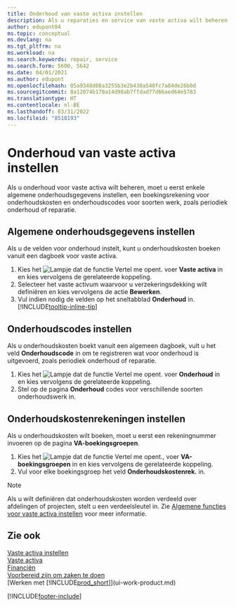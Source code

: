 ```yaml
---
title: Onderhoud van vaste activa instellen
description: Als u reparaties en service van vaste activa wilt beheren, geeft u algemene onderhoudsinformatie, codes voor het soort werk en een boekingsrekening voor kosten op.
author: edupont04
ms.topic: conceptual
ms.devlang: na
ms.tgt_pltfrm: na
ms.workload: na
ms.search.keywords: repair, service
ms.search.form: 5600, 5642
ms.date: 04/01/2021
ms.author: edupont
ms.openlocfilehash: 05a9348d08a3255b3e2b438a540fc7a84de26b0d
ms.sourcegitcommit: 8a12074b170a14d98ab7ffdad77d66aed64e5783
ms.translationtype: HT
ms.contentlocale: nl-BE
ms.lasthandoff: 03/31/2022
ms.locfileid: "8518193"
---
```

# <a name="set-up-fixed-asset-maintenance"></a>Onderhoud van vaste activa instellen
Als u onderhoud voor vaste activa wilt beheren, moet u eerst enkele algemene onderhoudsgegevens instellen, een boekingsrekening voor onderhoudskosten en onderhoudscodes voor soorten werk, zoals periodiek onderhoud of reparatie.

## <a name="to-set-up-general-maintenance-information"></a>Algemene onderhoudsgegevens instellen
Als u de velden voor onderhoud instelt, kunt u onderhoudskosten boeken vanuit een dagboek voor vaste activa.

1. Kies het ![Lampje dat de functie Vertel me opent.](media/ui-search/search_small.png "Vertel me wat u wilt doen") voer **Vaste activa** in en kies vervolgens de gerelateerde koppeling.
2. Selecteer het vaste activum waarvoor u verzekeringsdekking wilt definiëren en kies vervolgens de actie **Bewerken**.
3. Vul indien nodig de velden op het sneltabblad **Onderhoud** in. [!INCLUDE[tooltip-inline-tip](includes/tooltip-inline-tip_md.md)]

## <a name="to-set-up-maintenance-codes"></a>Onderhoudscodes instellen
Als u onderhoudskosten boekt vanuit een algemeen dagboek, vult u het veld **Onderhoudscode** in om te registreren wat voor onderhoud is uitgevoerd, zoals periodiek onderhoud of reparatie.

1. Kies het ![Lampje dat de functie Vertel me opent.](media/ui-search/search_small.png "Vertel me wat u wilt doen") voer **Onderhoud** in en kies vervolgens de gerelateerde koppeling.
2. Stel op de pagina **Onderhoud** codes voor verschillende soorten onderhoudswerk in.

## <a name="to-set-up-maintenance-expense-accounts"></a>Onderhoudskostenrekeningen instellen
Als u onderhoudskosten wilt boeken, moet u eerst een rekeningnummer invoeren op de pagina **VA-boekingsgroepen**.

1. Kies het ![Lampje dat de functie Vertel me opent.](media/ui-search/search_small.png "Vertel me wat u wilt doen"), voer **VA-boekingsgroepen** in en kies vervolgens de gerelateerde koppeling.
2. Vul voor elke boekingsgroep het veld **Onderhoudskostenrek.** in.

> [!NOTE]  
>   Als u wilt definiëren dat onderhoudskosten worden verdeeld over afdelingen of projecten, stelt u een verdeelsleutel in. Zie [Algemene functies voor vaste activa instellen](fa-how-setup-general.md) voor meer informatie.

## <a name="see-also"></a>Zie ook
[Vaste activa instellen](fa-setup.md)  
[Vaste activa](fa-manage.md)  
[Financiën](finance.md)  
[Voorbereid zijn om zaken te doen](ui-get-ready-business.md)  
[Werken met [!INCLUDE[prod_short](includes/prod_short.md)]](ui-work-product.md)


[!INCLUDE[footer-include](includes/footer-banner.md)]